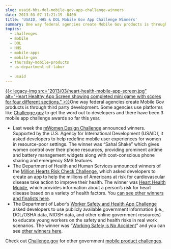 ```yaml
---
slug: usaid-hhs-dol-mobile-gov-app-challenge-winners
date: 2013-03-07 11:21:19 -0400
title: 'USAID, HHS & DOL Mobile Gov App Challenge Winners'
summary: One way federal agencies create Mobile Gov products is through third party development. Some agencies use platforms like Challenge.gov to get the word out to developers and there have been 3 mobile app challenge awards so far this
topics:
  - challenges
  - mobile
  - DOL
  - HHS
  - mobile-apps
  - mobile-gov
  - thursday-mobile-products
  - us-department-of-labor
  
  - usaid
---
```


[{{< legacy-img src="2013/03/heart-health-mobile-app-screen.jpg" alt="Heart Healthy App Screen showing completed mini game with scores for four different sections." >}}](https://s3.amazonaws.com/digitalgov/_legacy-img/2013/03/heart-health-mobile-app-screen.jpg)One way federal agencies create Mobile Gov products is through third party development. Some agencies use platforms like [Challenge.gov](http://challenge.gov/) to get the word out to developers and there have been 3 mobile app challenge awards so far this year.

  * Last week the [mWomen Design Challenge](http://www.usaid.gov/news-information/press-releases/usaid-and-partners-announce-winners-gsma-mwomen-design-challenge) announced winners. Supported by the U.S. Agency for International Development (USAID), it asked developers to help redefine mobile user experiences for women in resource-poor settings. The winner was &#8220;Sahal Shake&#8221; which gives women control over their phone resources, providing prominent airtime and battery management widgets along with cost-conscious phone sharing and emergency SMS features.
  * The Department of Health and Human Services announced winners of the [Million Hearts Risk Check Challenge](http://challenge.gov/ONC/398-the-million-hearts-risk-check-challenge), which asked developers to create an app to help the millions of Americans at risk for cardiovascular disease take action to improve their health. The winner was [Heart Health Mobile](http://www.hhs.gov/news/press/2013pres/02/20130214a.html), which provides information about a person&#8217;s risk for heart disease based on a variety of health factors. You [can see other winners and finalists here](http://challenge.gov/ONC/398-the-million-hearts-risk-check-challenge).
  * The Department of Labor&#8217;s [Worker Safety and Health App Challenge](http://workersafetyhealth.challenge.gov/) asked developers to use publicly available government information (i.e., DOL/OSHA data, NIOSH data, and other online government resources) to educate young workers on the safety and health risks in real work scenarios. The winner was &#8220;[Working Safely is No Accident](http://workersafetyhealth.challenge.gov/submissions/9788-working-safely-is-no-accident)&#8221; and you can see [other winners here](http://workersafetyhealth.challenge.gov/).

Check out [Challenge.gov](http://challenge.gov/) for other government [mobile product challenges](http://challenge.gov/search?utf8=%E2%9C%93&terms=mobile).